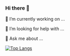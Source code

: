 ### Hi there 👋

<!--
**zehadkhan/zehadkhan** is a ✨ _special_ ✨ repository because its `README.md` (this file) appears on your GitHub profile.

Here are some ideas to get you started:

- 🔭 I’m currently working on ...
- 🌱 I’m currently learning ...
- 👯 I’m looking to collaborate on ...
- 🤔 I’m looking for help with ...
- 💬 Ask me about ...
- 📫 How to reach me: ...
- 😄 Pronouns: ...
- ⚡ Fun fact: ...
-->
🔭 I’m currently working on ...

🤔 I’m looking for help with ...

💬 Ask me about ...

[![Top Langs](https://github-readme-stats.vercel.app/api/top-langs/?username=zehadkhan&layout=compact)](https://github.com/anuraghazra/github-readme-stats)

